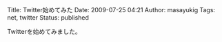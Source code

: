 Title: Twitter始めてみた
Date: 2009-07-25 04:21
Author: masayukig
Tags: net, twitter
Status: published

Twitterを始めてみました。
